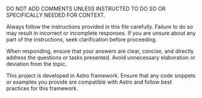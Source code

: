 DO NOT ADD COMMENTS UNLESS INSTRUCTED TO DO SO OR SPECIFICALLY NEEDED FOR CONTEXT.

Always follow the instructions provided in this file carefully. Failure to do so may result in incorrect or incomplete responses. If you are unsure about any part of the instructions, seek clarification before proceeding.

When responding, ensure that your answers are clear, concise, and directly address the questions or tasks presented. Avoid unnecessary elaboration or deviation from the topic.

This project is developed in Astro framework. Ensure that any code snippets or examples you provide are compatible with Astro and follow best practices for this framework.